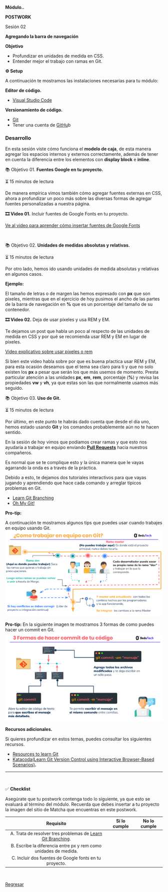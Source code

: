 **Módulo..**

**POSTWORK**

Sesión 02

**Agregando la barra de navegación**

**Objetivo**

- Profundizar en unidades de medida en CSS.
- Entender mejor el trabajo con ramas en Git.

**⚙️ Setup**

A continuación te mostramos  las instalaciones necesarias para tu módulo:

**Editor de código.**

- [Visual Studio Code ](https://code.visualstudio.com/download)

**Versionamiento de código.**

- [Git](https://git-scm.com/downloads)
- Tener una cuenta de [GitHu](https://github.com/)b


### **Desarrollo**

En esta sesión viste cómo funciona el **modelo de caja**, de esta manera agregar los espacios internos y externos correctamente, además de tener en cuenta la diferencia entre los elementos con **display block** e **inline**.

📚 Objetivo 01. **Fuentes Google en tu proyecto.**

⏳ 15 minutos de lectura

De manera empírica vimos también cómo agregar fuentes externas en CSS, ahora a profundizar un poco más sobre las diversas formas de agregar fuentes personalizadas a nuestra página.

**🎞 Video 01.**  Incluir fuentes de Google Fonts en tu proyecto.

[Ve al video para aprender cómo insertar fuentes de Google Fonts](https://www.youtube.com/watch?v=scdBqnfP9qE)

<br/>

📚 Objetivo 02. **Unidades de medidas absolutas y relativas.**

⏳ 15 minutos de lectura

Por otro lado, hemos ido usando unidades de medida absolutas y relativas en algunos casos.

**Ejemplo:**

El tamaño de letras o de margen las hemos expresado con **px** que son pixeles, mientras que en el ejercicio de hoy pusimos el ancho de las partes de la barra de navegación en **%** que es un porcentaje del tamaño de su contenedor.

**🎞 Video 02.**  Deja de usar píxeles y usa REM y EM.

Te dejamos un post que habla un poco al respecto de las unidades de medida en CSS y por qué se recomienda usar REM y EM en lugar de píxeles.

[Video explicativo sobre usar pixeles o rem](https://www.youtube.com/watch?v=Sgf4HEAW-gQ)
<br/>

Si bien este video habla sobre por que es buena pŕactica usar REM y EM, para esta ocasión deseamos que el tema sea claro para ti y que no solo existen los **px** a pesar que serán los que más usemos de momento. Presta particular atención a las unidades **px**, **em**, **rem**, porcentaje (**%**) y revisa las propiedades **vw** y **vh**, ya que estas son las que normalmente usamos más seguido.

📚 Objetivo 03. **Uso de Git.**

⏳ 15 minutos de lectura

Por último, en este punto te habrás dado cuenta que desde el día uno, hemos estado usando **Git** y los comandos probablemente aún no te hacen sentido.

En la sesión de hoy vimos que podíamos crear ramas y que esto nos ayudaría a trabajar en equipo enviando [**Pull Requests**](https://git-scm.com/docs/git-request-pull) hacia nuestros compañeros.

Es normal que se te complique esto y la única manera que le vayas agarrando la onda es a través de la práctica.

Debido a esto, te dejamos dos tutoriales interactivos para que vayas jugando y aprendiendo que hace cada comando y arreglar típicos problemas en Git.

- [Learn Git Branching](https://learngitbranching.js.org/?locale=es_ES)
- [Oh My Git!](https://ohmygit.org/)

**Pro-tip:**

A continuación te mostramos algunos tips que puedes usar cuando trabajes en equipo usando Git.
![](../assets/p1.png)

**Pro-tip:**  En la siguiente imagen te mostramos 3 formas de como puedes hacer un commit en Git.
![](../assets/2.png)

**Recursos adicionales.**

Si quieres profundizar en estos temas, puedes consultar los siguientes recursos.

- [Resources to learn Git](https://try.github.io/)
- [Katacoda](https://www.katacoda.com/courses/git)[(Learn Git Version Control using Interactive Browser-Based Scenarios)](https://www.katacoda.com/courses/git)**.**

---
<br/>

✅ **Checklist**

Asegúrate que tu postwork contenga todo lo siguiente, ya que esto se evaluará al término del módulo. Recuerda que debes insertar a tu proyecto la imagen del sitio de Matcha que encuentras en este postwork.


|**Requisito**|**Sí lo cumple**|**No lo cumple**|
| :-: | :-: | :-: |
|A. Trata de resolver tres problemas de [Learn Git Branching](https://learngitbranching.js.org/?locale=es_ES).|||
|B. Escribe la diferencia entre px y rem como unidades de medida.|||
|C. Incluir dos fuentes de Google fonts en tu proyecto.|||

<br/>

[Regresar](../README.md)


